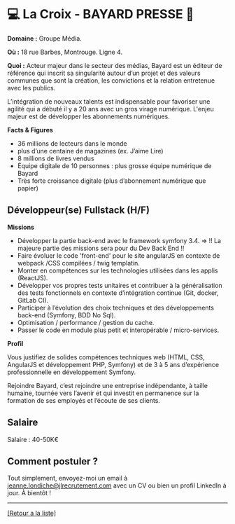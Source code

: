 # 💻 La Croix - BAYARD PRESSE 📰

**Domaine :** Groupe Média.

**Où :** 18 rue Barbes, Montrouge. Ligne 4.

**Quoi :** Acteur majeur dans le secteur des médias, Bayard est un éditeur de référence qui inscrit sa singularité autour d’un projet et des valeurs communes que sont la création, les convictions et la relation entretenue avec les publics.

L’intégration de nouveaux talents est indispensable pour favoriser une agilité qui a débuté il y a 20 ans avec un gros virage numérique. L'enjeu majeur est de développer les abonnements numériques.

**Facts & Figures**

* 36 millions de lecteurs dans le monde
* plus d’une centaine de magazines (ex. J’aime Lire)
* 8 millions de livres vendus 
* Équipe digitale de 10 personnes : plus grosse équipe numérique de Bayard
* Très forte croissance digitale (plus d’abonnement numérique que papier)

## Développeur(se) Fullstack (H/F)

**Missions**

* Développer la partie back-end avec le framework symfony 3.4. => !! La majeure partie des missions sera pour du Dev Back End !!
* Faire évoluer le code 'front-end' pour le site angularJS en contexte de webpack /CSS compilées / twig templatin.
* Monter en compétences sur les technologies utilisées dans les applis (ReactJS).
* Développer vos propres tests unitaires et contribuer à la généralisation des tests fonctionnels en contexte d’intégration continue (Git, docker, GitLab CI).
* Participer à l’évolution des choix techniques et des développements back-end (Symfony, BDD No Sql).
* Optimisation / performance / gestion du cache.
* Passer le code en module plus petit et interopérable / micro-services.

**Profil**

Vous justifiez de solides compétences techniques web (HTML, CSS, AngularJS et développement PHP, Symfony) et de 3 à 5 ans d’expérience professionnelle en développement Symfony. 

Rejoindre Bayard, c’est rejoindre une entreprise indépendante, à taille humaine, tournée vers l’avenir et qui investit en permanence sur la formation de ses employés et l’écoute de ses clients.

## Salaire

Salaire : 40-50K€

## Comment postuler ?

Tout simplement, envoyez-moi un email à jeanne.londiche@jlrecrutement.com avec un CV ou bien un profil LinkedIn à jour. À bientôt ! 

----
<a href="https://github.com/jlondiche/job-board-php/blob/master/README.md">[Retour a la liste]</a>